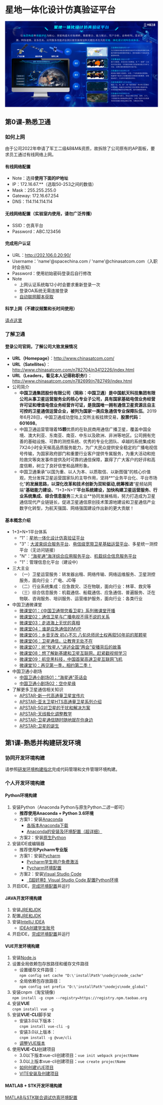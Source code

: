 # 星地一体化设计仿真验证平台
![仿真平台主页](./guidance/images/平台宣传页.png)

## 第0课-熟悉卫通
### 如何上网
由于公司2022年申请了军工二级&B&M&资质，故拆除了公司原有的AP面板，要求员工通过有线网络上网。
#### 有线网络配置
  + Note：选择**使用下面的IP地址**
  + IP：172.16.67.**（选取50-253之间的数值）
  + Mask：255.255.255.0
  + Gateway: 172.16.67.254
  + DNS：114.114.114.114

#### 无线网络配置（实验室内使用，请勿广泛传播）
  + SSID：仿真平台
  + Password：ABC.123456

#### 完成用户认证
  + URL：http://202.106.0.20:90/
  + Username：'name'@spacechina.com / 'name'@chinasatcom.com（入职时会告知）
  + Password：使用初始密码登录后自行修改
  + Note
    + 上网认证系统每12小时会要求重新登录一次
    + 登录OA系统无需连接登录
    + [自动联网脚本获取](D:\source_code\FZPT\Backstage\scheduled_task)

#### 科学上网（不建议频繁和长时间使用）
  [请点这里](https://github.com/Alvin9999/new-pac/wiki/ss%E5%85%8D%E8%B4%B9%E8%B4%A6%E5%8F%B7)

### 了解卫通
#### 登录公司官网，了解公司大致发展情况
  + **URL（Homepage）**：http://www.chinasatcom.com/
  + **URL（Satellites）**：http://www.chinasatcom.com/n782704/n3412226/index.html
  + **URL（Leaders，看见本人记得称职务!）**：http://www.chinasatcom.com/n782699/n782749/index.html
  + 公司简介
    + **中国卫通集团股份有限公司（简称：中国卫通）是中国航天科技集团有限公司从事卫星运营服务业的核心专业子公司，具有国家基础电信业务经营许可证和增值电信业务经营许可证，是我国唯一拥有通信卫星资源且自主可控的卫星通信运营企业，被列为国家一类应急通信专业保障队伍**。2019年6月28日，中国卫通成功登陆上交所主板挂牌交易，**股票代码：601698**。<br/>
    + 中国卫通运营管理着**15颗**优质的在轨民商用通信广播卫星，覆盖中国全境、澳大利亚、东南亚、南亚、中东以及欧洲、非洲等地区。公司拥有完善的基础设施、可靠的测控系统、优秀的专业化团队、卓越的系统集成和7X24小时全天候高品质服务能力，为广大民众提供安全稳定的广播电视信号传输，为国家政府部门和重要行业客户提供专属服务，为重大活动和抢险救灾等突发事件提供及时可靠的通信保障，赢得了广大客户的好评和高度信赖，树立了良好信誉和品牌形象。<br/> 
    + 中国卫通秉承“以国为重、以人为本、以质取信、以新图强”的核心价值观，充分发挥卫星运营国家队的主导作用，坚持**“业务平台化、平台市场化”**的发展思路，以深化改革和技术创新为双轮驱动,统筹推进**“星频站网端”**基础能力建设、**“1+3+N+1”**平台系统建设，加快构建卫星运营服务、行业系统集成、综合信息服务**三大主业**协同发展格局，努力打造成为卫星通信现代产业链链长，促进卫星通信原创技术策源地建设和卫星通信产业数字化转型，为航天强国、网络强国建设作出新的更大贡献！<br/>

#### 基本概念介绍
  + 1+3+N+1平台体系
    + “1”：[星地一体化设计仿真验证平台](http://172.16.67.32:8095/)
    + "3"：[大波束综合服务平台](https://www.mychinasat.com/#/home)、[电信级宽带卫星基础运营平台](https://www.satzone.com/#/index)、多星统一测控平台（无访问链接）
    + "N"：[“海星通”海洋综合应用服务平台](http://gnms.sinosat.com.cn:6868/Default.aspx?Parameter=+cm9262GfAppaP16fdXfsyIP663wn0Uz4Roc3C8fJKmYeq2Rk3Verja8n0a0dRo3)、[机载综合信息服务平台](http://ground.aerosatlink.com/login/#/login)
    + "1"：管理信息化平台（建设中）
  + 三大主业
    + （一）卫星运营服务：转发器出租、网络传输、网络运维服务、卫星测控服务，面向行业：广电、JD等
    + （二）行业系统集成：应急救灾、泛在物联，面向行业：林草、救灾等
    + （三）综合信息服务：机载通信、船载通信、应急通信、普遍服务、泛在物联、咨询服务、培训服务、运营维护服务，面向行业：各类行业
  + 中国卫通微课堂
    + [微课堂01：《中国卫通带您看卫星》系列微课堂开播](http://mp.weixin.qq.com/s?__biz=MzA3NTE4ODAyMg==&mid=2650574776&idx=1&sn=63184fae64266036c13fbefb3f651754&chksm=877c7de1b00bf4f7c54eaf407ca009dcefdf9b142c369eec938320a84e3f4bdbc3f576bed468&scene=21#wechat_redirect)
    + [微课堂02：通信卫星与广播电视不得不说的关系](http://mp.weixin.qq.com/s?__biz=MzA3NTE4ODAyMg==&mid=2650574825&idx=1&sn=dc56a5d09031b442bd13e99d4b8e5945&chksm=877c7db0b00bf4a66a21775a0eb7e1862a6a91ab76b2111514129db14a00b685c4604e69d9d4&scene=21#wechat_redirect)
    + [微课堂03：走进海上无忧的真相](http://mp.weixin.qq.com/s?__biz=MzA3NTE4ODAyMg==&mid=2650574851&idx=1&sn=71c413b9a957f88fa038feb61b89a57d&chksm=877c625ab00beb4c31d11670f3d52ebcc94898bdbfd29a9621515894eef83bc0fab15fbf6b5d&scene=21#wechat_redirect)
    + [微课堂04：谁是应急通信的MVP](http://mp.weixin.qq.com/s?__biz=MzA3NTE4ODAyMg==&mid=2650574889&idx=1&sn=0e275ae3bff1d987ced6809af9377a12&chksm=877c6270b00beb66b5545a6e62f5f833fbe50d5f3d8dce27b7f7dd12e7c552f55eb93f40415e&scene=21#wechat_redirect)
    + [微课堂05：乡音无改 初心不忘 八旬总师闵士权再叙50年前的那颗星](http://mp.weixin.qq.com/s?__biz=MzA3NTE4ODAyMg==&mid=2650574950&idx=1&sn=bbe42b13478da60bab3f4f5e07b41b15&chksm=877c623fb00beb29856b033b3ce83360e2b857e4b0727adff4ac3e266f34eef335f4840463ae&scene=21#wechat_redirect)
    + [微课堂06：卫星通信，让教育无处不在](http://mp.weixin.qq.com/s?__biz=MzA3NTE4ODAyMg==&mid=2650575023&idx=1&sn=f0cfbd45c97cb5f0c87217b88295e8a9&chksm=877c62f6b00bebe01175a57f323569c20a57247c3d115a0810aa60ace9f4ec30f6863d73407f&scene=21#wechat_redirect)
    + [微课堂07：听“牧星人”讲述全国“两会”安播背后的故事](http://mp.weixin.qq.com/s?__biz=MzA3NTE4ODAyMg==&mid=2650575237&idx=1&sn=148051d6d95b4021147ffea617b0de4e&chksm=877c63dcb00beacadb44de26b2ee3351c866b83b04d72698f5d1f4bb8036e47c36cf25412d27&scene=21#wechat_redirect)
    + [微课堂08：想了解新基建和卫星互联网，赶紧戳视频学习](http://mp.weixin.qq.com/s?__biz=MzA3NTE4ODAyMg==&mid=2650575671&idx=1&sn=e569136acb3ccdc31634ec988052b316&chksm=877c616eb00be87898404da5987d340b716bf3e3be9861311e1e3e968e4c3e4ca3fbfddd9d81&scene=21#wechat_redirect)
    + [微课堂09：航空黑科技，中国首架高速卫星互联网飞机](http://mp.weixin.qq.com/s?__biz=MzA3NTE4ODAyMg==&mid=2650575930&idx=1&sn=ae1a5c7844bb9fb91d31498a11cf1769&chksm=877c6663b00bef759c91b6bfc1ce441248914c2bbaa4f366ec1b45218c64d6e39a822919c983&scene=21#wechat_redirect)
    + [微课堂10：再见第一季，相约第二季！](https://mp.weixin.qq.com/s/PFSLSY6SA6RZJGY5OkEfYA)
  + 中国卫通小剧场
    + [中国卫通小剧场01：“海星通”茶话会](https://mp.weixin.qq.com/s/0-4uAN3uN8j071uBQJQhwQ)
    + [中国卫通小剧场02：空中星缘](https://mp.weixin.qq.com/s/3zlSEXtoXT9xyZAP2xPzkA)
  + 了解更多卫星通信相关知识
    + [APSTAR-新一代高通量卫星宣传片](https://www.apstar.com/cn/apstar-video/apstar-hts/)
    + [APSTAR-亚太卫星HTS高通量卫星系列介绍](https://www.apstar.com/cn/apstar-video/%e4%ba%9e%e5%a4%aa%e8%a1%9b%e6%98%9fhts%e9%ab%98%e9%80%9a%e9%87%8f%e8%a1%9b%e6%98%9f%e7%b3%bb%e5%88%97%e4%bb%8b%e7%b4%b9/)
    + [APSTAR-5G对卫星的干扰和解决方案](https://www.apstar.com/cn/apstar-video/5g%e5%b0%8d%e8%a1%9b%e6%98%9f%e7%9a%84%e5%b9%b2%e6%93%be%e5%92%8c%e8%a7%a3%e6%b1%ba%e6%96%b9%e6%a1%88/)
    + [APSTAR-天线极化调整教学](https://www.apstar.com/cn/apstar-video/plan-to-adjust-teaching/)
    + [APSTAR-卫星通信随时随地就在你身边](https://www.apstar.com/cn/apstar-video/satellite-close-to-you/)
    + [APSTAR-卫星的诞生](https://www.apstar.com/cn/apstar-video/birth-of-satellite/)
    
## 第1课-熟悉并构建研发环境
### 协同开发环境构建
请参照[研发环境构建指北](./guidance/services.md)完成代码管理和文件管理环境构建。

### 个人开发环境构建
#### **Python**环境构建
1. 安装Python（Anaconda Python与原生Python*二选一*即可）
   + **推荐使用Anaconda + Python 3.6环境**
   + 方案1：安装[Anaconda](https://www.anaconda.com/products/distribution)
     + [各版本Anaconda下载](https://repo.anaconda.com/archive/)
     + [Anaconda的安装及环境配置（超详细）](https://blog.csdn.net/weixin_45552475/article/details/124324671)
   + 方案2：安装[原生Python](https://www.python.org/)
2. 安装IDE或编辑器
   + 推荐使用**Pycharm专业版**
   + 方案1：安装[Pycharm](https://www.jetbrains.com/pycharm/)
     + [Pycharm学生用户免费激活](https://blog.csdn.net/puppyoo/article/details/120888438)
     + [Pycharm环境配置](https://blog.csdn.net/m0_65100075/article/details/125080083)
   + 方案2：安装[Visual Studio Code](https://code.visualstudio.com/)
     + [【超好用】Visual Studio Code 配置Python环境](https://blog.csdn.net/qq_46092061/article/details/122438823)
3. 开启IDE，[完成环境配置](http://www.360doc.com/content/22/0401/17/6194394_1024386878.shtml)并运行

#### **JAVA**开发环境构建
1. 安装[JRE和JDK](https://www.oracle.com/java/technologies/downloads/#java8)
2. 配置[JRE和JDK](https://blog.csdn.net/m0_54158068/article/details/124415131)
3. 安装[IntelliJ IDEA](https://www.jetbrains.com/idea/)
   + [IDEA创建学生账号](https://blog.csdn.net/hhh_ainihxh/article/details/80507179) 
4. 开启IDE，[完成环境配置](https://www.ngui.cc/51cto/show-734506.html)并运行

#### **VUE**开发环境构建
1. 安装[Node.js](http://nodejs.cn/download/)
2. 设置全局依赖包存放路径和缓存文件路径
   + 设置缓存文件路径：<br/>
     `npm config set cache "D:\'installPath'\nodejs\node_cache"`
   + 全局依赖包存放路径：<br/>
     `npm config set prefix "D:\'installPath'\nodejs\node_global"`
3. 安装cnpm（淘宝镜像）<br/>
   `npm install -g cnpm --registry=https://registry.npm.taobao.org`
4. 安装**VUE**<br/>
   `cnpm install vue -g`
5. 安装**VUE-CLI**脚手架
   + 安装3.0以下版本：<br/>
     `cnpm install vue-cli -g`
   + 安装3.0以上版本：<br/>
     `cnpm install -g @vue/cli`
   + [调整VUE版本](https://blog.csdn.net/weixin_43279985/article/details/104841143)
6. 使用**VUE-CLI**创建项目
   + 3.0以下版本vue-cli创建项目：`vue init webpack projectName`
   + 3.0以上版本vue-cli创建项目：`vue create projectName`
   + [如何创建VUE项目](https://www.cnblogs.com/plBlog/p/13968242.html)
   + [VITE安装及创建项目](https://blog.csdn.net/bakelFF/article/details/124672187)

#### **MATLAB + STK**开发环境构建
   [MATLAB与STK联合调试仿真环境配置](https://zhuanlan.zhihu.com/p/268379035)
